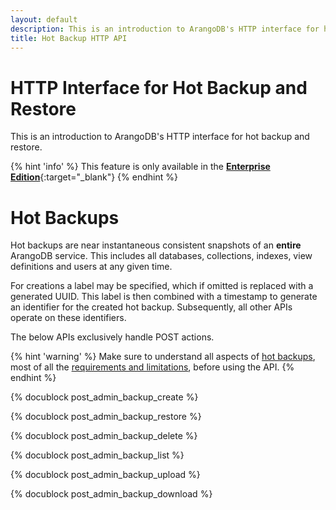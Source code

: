 ```yaml
---
layout: default
description: This is an introduction to ArangoDB's HTTP interface for hot backup and restore
title: Hot Backup HTTP API
---
```

HTTP Interface for Hot Backup and Restore
=========================================

This is an introduction to ArangoDB's HTTP interface for hot backup and restore.

{% hint 'info' %}
This feature is only available in the
[**Enterprise Edition**](https://www.arangodb.com/why-arangodb/arangodb-enterprise/){:target="_blank"}
{% endhint %}

Hot Backups
===========

Hot backups are near instantaneous consistent snapshots of an
**entire** ArangoDB service. This includes all databases, collections,
indexes, view definitions and users at any given time. 

For creations a label may be specified, which if omitted
is replaced with a generated UUID. This label is then combined with a
timestamp to generate an identifier for the created
hot backup. Subsequently, all other APIs operate on these identifiers.

The below APIs exclusively handle POST actions.

{% hint 'warning' %}
Make sure to understand all aspects of [hot backups](../backup-restore.html#hot-backups),
most of all the [requirements and limitations](../programs-arangobackup-limitations.html), 
before using the API.
{% endhint %}

{% docublock post_admin_backup_create %}

{% docublock post_admin_backup_restore %}

{% docublock post_admin_backup_delete %}

{% docublock post_admin_backup_list %}

{% docublock post_admin_backup_upload %}

{% docublock post_admin_backup_download %}
